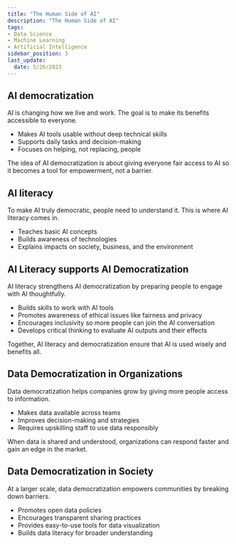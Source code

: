 ```yaml
---
title: "The Human Side of AI"
description: "The Human Side of AI"
tags: 
- Data Science
- Machine Learning
- Artificial Intelligence
sidebar_position: 3
last_update:
  date: 5/26/2023
---
```




## AI democratization

AI is changing how we live and work. The goal is to make its benefits accessible to everyone.

- Makes AI tools usable without deep technical skills
- Supports daily tasks and decision-making
- Focuses on helping, not replacing, people

The idea of AI democratization is about giving everyone fair access to AI so it becomes a tool for empowerment, not a barrier.

## AI literacy

To make AI truly democratic, people need to understand it. This is where AI literacy comes in.

- Teaches basic AI concepts
- Builds awareness of technologies
- Explains impacts on society, business, and the environment


## AI Literacy supports AI Democratization

AI literacy strengthens AI democratization by preparing people to engage with AI thoughtfully.

- Builds skills to work with AI tools
- Promotes awareness of ethical issues like fairness and privacy
- Encourages inclusivity so more people can join the AI conversation
- Develops critical thinking to evaluate AI outputs and their effects

Together, AI literacy and democratization ensure that AI is used wisely and benefits all.

## Data Democratization in Organizations

Data democratization helps companies grow by giving more people access to information.

- Makes data available across teams
- Improves decision-making and strategies
- Requires upskilling staff to use data responsibly

When data is shared and understood, organizations can respond faster and gain an edge in the market.

## Data Democratization in Society

At a larger scale, data democratization empowers communities by breaking down barriers.

- Promotes open data policies
- Encourages transparent sharing practices
- Provides easy-to-use tools for data visualization
- Builds data literacy for broader understanding
